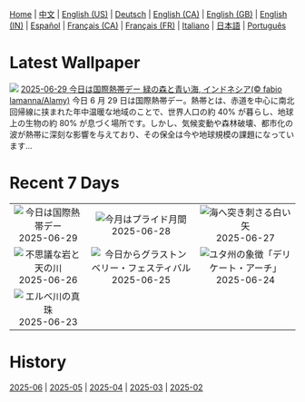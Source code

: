 [Home](../README.md) | [中文](zh-CN.md) | [English (US)](en-US.md) | [Deutsch](de-DE.md) | [English (CA)](en-CA.md) | [English (GB)](en-GB.md) | [English (IN)](en-IN.md) | [Español](es-ES.md) | [Français (CA)](fr-CA.md) | [Français (FR)](fr-FR.md) | [Italiano](it-IT.md) | [日本語](ja-JP.md) | [Português](pt-BR.md)

# Latest Wallpaper
![](https://www.bing.com/th?id=OHR.BandaIsland_JA-JP3779837840_UHD.jpg)
[2025-06-29 今日は国際熱帯デー 緑の森と青い海, インドネシア(© fabio lamanna/Alamy)](https://www.bing.com/th?id=OHR.BandaIsland_JA-JP3779837840_UHD.jpg)
今日 6 月 29 日は国際熱帯デー。熱帯とは、赤道を中心に南北回帰線に挟まれた年中温暖な地域のことで、世界人口の約 40% が暮らし、地球上の生物の約 80% が息づく場所です。しかし、気候変動や森林破壊、都市化の波が熱帯に深刻な影響を与えており、その保全は今や地球規模の課題になっています…

# Recent 7 Days
|  |  |  |
|:---:|:---:|:---:|
| ![](https://www.bing.com/th?id=OHR.BandaIsland_JA-JP3779837840_400x240.jpg "今日は国際熱帯デー") 2025-06-29 | ![](https://www.bing.com/th?id=OHR.PrideParade_JA-JP3577767759_400x240.jpg "今月はプライド月間") 2025-06-28 | ![](https://www.bing.com/th?id=OHR.ShetlandGannets_JA-JP3345232589_400x240.jpg "海へ突き刺さる白い矢") 2025-06-27 |
| ![](https://www.bing.com/th?id=OHR.HorseheadRock_JA-JP9769020996_400x240.jpg "不思議な岩と天の川") 2025-06-26 | ![](https://www.bing.com/th?id=OHR.GlastonburyScenic_JA-JP9733045581_400x240.jpg "今日からグラストンベリー・フェスティバル") 2025-06-25 | ![](https://www.bing.com/th?id=OHR.DelicateArch_JA-JP9672362055_400x240.jpg "ユタ州の象徴「デリケート・アーチ」") 2025-06-24 |
| ![](https://www.bing.com/th?id=OHR.DresdenElbe_JA-JP9615629760_400x240.jpg "エルベ川の真珠") 2025-06-23 |  |  |

# History
[2025-06](../archives/wallpaper/ja-JP/w_2025_06.md) | [2025-05](../archives/wallpaper/ja-JP/w_2025_05.md) | [2025-04](../archives/wallpaper/ja-JP/w_2025_04.md) | [2025-03](../archives/wallpaper/ja-JP/w_2025_03.md) | [2025-02](../archives/wallpaper/ja-JP/w_2025_02.md)
